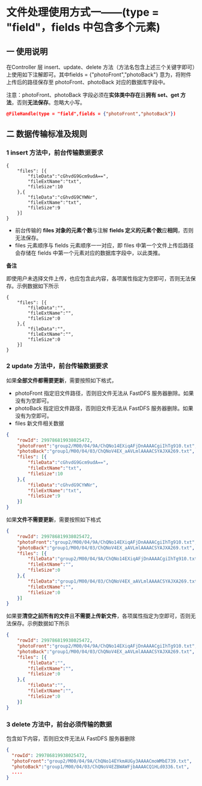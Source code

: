 # 文件处理使用方式一——(type = "field"，fields 中包含多个元素)

## 一 使用说明

在Controller 层 insert、update、delete 方法（方法名包含上述三个关键字即可）上使用如下注解即可。其中fields = {"photoFront","photoBack"} 意为，将附件上传后的路径保存至 photoFront、photoBack 对应的数据库字段中。

注意：photoFront、photoBack 字段必须在**实体类中存在**且**拥有 set、get 方法**，否则**无法保存**。忽略大小写。

```json
@FileHandle(type = "field",fields = {"photoFront","photoBack"})
```

## 二 数据传输标准及规则

### **1 insert 方法中，前台传输数据要求**

```jso
{
	"files": [{
        "fileData":"cGhvdG9Gcm9udA==",
        "fileExtName":"txt",
        "fileSize":10
    },{
        "fileData":"cGhvdG9CYWNr",
        "fileExtName":"txt",
        "fileSize":9 
    }]
}
```

- 前台传输的 **files 对象的元素个数**与注解 **fields 定义的元素个数**应**相同**，否则无法保存。
- files 元素顺序与 fields 元素顺序一一对应，即 files 中第一个文件上传后路径会存储在 fields 中第一个元素对应的数据库字段中，以此类推。

**备注**

即使用户未选择文件上传，也应包含此内容，各项属性指定为空即可，否则无法保存。示例数据如下所示

````jso
{
	"files": [{
        "fileData":"",
        "fileExtName":"",
        "fileSize":0
    },{
        "fileData":"",
        "fileExtName":"",
        "fileSize":0
    }]
}
````

### 2 update 方法中，前台传输数据要求

如果**全部文件都需要更新**，需要按照如下格式，

- photoFront	指定旧文件路径，否则旧文件无法从 FastDFS 服务器删除。如果没有为空即可。
- photoBack	指定旧文件路径，否则旧文件无法从 FastDFS 服务器删除。如果没有为空即可。
- files	新文件相关数据

````json
{
    "rowId": 299786819938025472,
    "photoFront":"group2/M00/04/9A/ChQNo14EXiqAFjDnAAAACgiIhTg910.txt",
    "photoBack":"group1/M00/04/03/ChQNoV4EX_aAVLmlAAAACSYAJXA269.txt",
	"files": [{
        "fileData":"cGhvdG9Gcm9udA==",
        "fileExtName":"txt",
        "fileSize":10
    },{
        "fileData":"cGhvdG9CYWNr",
        "fileExtName":"txt",
        "fileSize":9
    }]
}
````

如果**文件不需要更新**，需要按照如下格式

````json
{
    "rowId": 299786819938025472,
    "photoFront":"group2/M00/04/9A/ChQNo14EXiqAFjDnAAAACgiIhTg910.txt",
    "photoBack":"group1/M00/04/03/ChQNoV4EX_aAVLmlAAAACSYAJXA269.txt",
	"files": [{
        "fileData":"group2/M00/04/9A/ChQNo14EXiqAFjDnAAAACgiIhTg910.txt",
        "fileExtName":"",
        "fileSize":0
    },{
        "fileData":"group1/M00/04/03/ChQNoV4EX_aAVLmlAAAACSYAJXA269.txt",
        "fileExtName":"",
        "fileSize":0
    }]
}
````

如果要**清空之前所有的文件**且**不需要上传新文件**，各项属性指定为空即可，否则无法保存。示例数据如下所示

```json
{
    "rowId": 299786819938025472,
    "photoFront":"group2/M00/04/9A/ChQNo14EXiqAFjDnAAAACgiIhTg910.txt",
    "photoBack":"group1/M00/04/03/ChQNoV4EX_aAVLmlAAAACSYAJXA269.txt",
    "files": [{
        "fileData":"", 
        "fileExtName":"",
        "fileSize":0
    },{
        "fileData":"",
        "fileExtName":"",
        "fileSize":0
    }]
}
```

### 3 delete 方法中，前台必须传输的数据

包含如下内容，否则旧文件无法从 FastDFS 服务器删除

````json
{
  "rowId": 299786819938025472,
  "photoFront":"group2/M00/04/9A/ChQNo14EYkmAUGy3AAAACmoWMbE739.txt",
  "photoBack":"group1/M00/04/03/ChQNoV4EZBWAWFjbAAAACQ1HLd0336.txt",
  ....
}
````